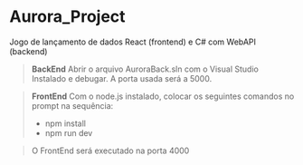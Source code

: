 # Aurora_Project
Jogo de lançamento de dados React (frontend) e C# com WebAPI (backend)

>**BackEnd**
>Abrir o arquivo AuroraBack.sln com o Visual Studio Instalado e debugar. A porta usada será a 5000.

>**FrontEnd**
> Com o node.js instalado, colocar os seguintes comandos no prompt na sequência: 
> * npm install
> * npm run dev

>O FrontEnd será executado na porta 4000
